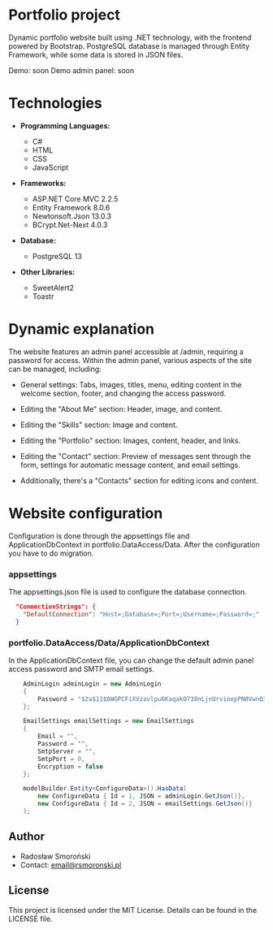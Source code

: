 ﻿# Portfolio project

Dynamic portfolio website built using .NET technology, with the frontend powered by Bootstrap. PostgreSQL database is managed through Entity Framework, while some data is stored in JSON files.

Demo: soon
Demo admin panel: soon

# Technologies

- **Programming Languages:**
  - C#
  - HTML
  - CSS
  - JavaScript

- **Frameworks:**
  - ASP.NET Core MVC 2.2.5
  - Entity Framework 8.0.6
  - Newtonsoft.Json 13.0.3
  - BCrypt.Net-Next 4.0.3

- **Database:**
  - PostgreSQL 13


- **Other Libraries:**
  - SweetAlert2
  - Toastr

# Dynamic explanation
The website features an admin panel accessible at /admin, requiring a password for access. Within the admin panel, various aspects of the site can be managed, including:

- General settings: Tabs, images, titles, menu, editing content in the welcome section, footer, and changing the access password.

- Editing the "About Me" section: Header, image, and content.

- Editing the "Skills" section: Image and content.

- Editing the "Portfolio" section: Images, content, header, and links.

- Editing the "Contact" section: Preview of messages sent through the form, settings for automatic message content, and email settings.
- Additionally, there's a "Contacts" section for editing icons and content.

# Website configuration
Configuration is done through the appsettings file and ApplicationDbContext in portfolio.DataAccess/Data. After the configuration you have to do migration.


### appsettings

The appsettings.json file is used to configure the database connection.

```json
  "ConnectionStrings": {
    "DefaultConnection": "Host=;Database=;Port=;Username=;Password=;"
  }
```


### portfolio.DataAccess/Data/ApplicationDbContext

In the ApplicationDbContext file, you can change the default admin panel access password and SMTP email settings.

```c#
    AdminLogin adminLogin = new AdminLogin
    {
        Password = "$2a$11$8WGPCFiXVzavlpu6KaqakO738nLjnUrvioepPN0VwnQ3SD6SZZKUS" // (BCRYPT) default password: admin
    };

    EmailSettings emailSettings = new EmailSettings
    {
        Email = "",
        Password = "",
        SmtpServer = "",
        SmtpPort = 0,
        Encryption = false
    };

    modelBuilder.Entity<ConfigureData>().HasData(
        new ConfigureData { Id = 1, JSON = adminLogin.GetJson()},
        new ConfigureData { Id = 2, JSON = emailSettings.GetJson()}
    );
```

## Author

- Radosław Smoroński
- Contact: email@rsmoronski.pl

## License

This project is licensed under the MIT License. Details can be found in the LICENSE file.
